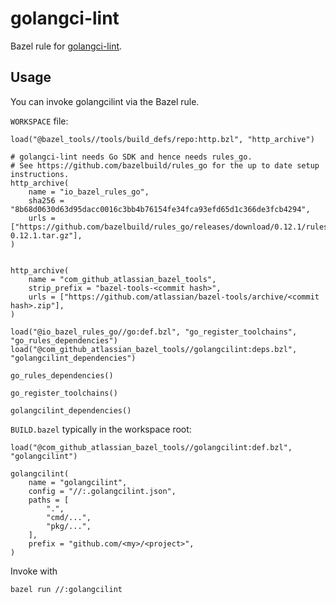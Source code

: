 # golangci-lint

Bazel rule for [golangci-lint](https://github.com/golangci/golangci-lint).

## Usage

You can invoke golangcilint via the Bazel rule.

`WORKSPACE` file:
```bzl
load("@bazel_tools//tools/build_defs/repo:http.bzl", "http_archive")

# golangci-lint needs Go SDK and hence needs rules_go.
# See https://github.com/bazelbuild/rules_go for the up to date setup instructions.
http_archive(
    name = "io_bazel_rules_go",
    sha256 = "8b68d0630d63d95dacc0016c3bb4b76154fe34fca93efd65d1c366de3fcb4294",
    urls = ["https://github.com/bazelbuild/rules_go/releases/download/0.12.1/rules_go-0.12.1.tar.gz"],
)


http_archive(
    name = "com_github_atlassian_bazel_tools",
    strip_prefix = "bazel-tools-<commit hash>",
    urls = ["https://github.com/atlassian/bazel-tools/archive/<commit hash>.zip"],
)

load("@io_bazel_rules_go//go:def.bzl", "go_register_toolchains", "go_rules_dependencies")
load("@com_github_atlassian_bazel_tools//golangcilint:deps.bzl", "golangcilint_dependencies")

go_rules_dependencies()

go_register_toolchains()

golangcilint_dependencies()
```

`BUILD.bazel` typically in the workspace root:
```bzl
load("@com_github_atlassian_bazel_tools//golangcilint:def.bzl", "golangcilint")

golangcilint(
    name = "golangcilint",
    config = "//:.golangcilint.json",
    paths = [
        ".",
        "cmd/...",
        "pkg/...",
    ],
    prefix = "github.com/<my>/<project>",
)
```
Invoke with
```bash
bazel run //:golangcilint
```
